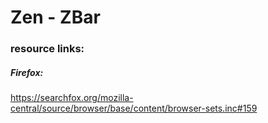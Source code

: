 # Zen - ZBar


### resource links:


##### Firefox:
https://searchfox.org/mozilla-central/source/browser/base/content/browser-sets.inc#159
